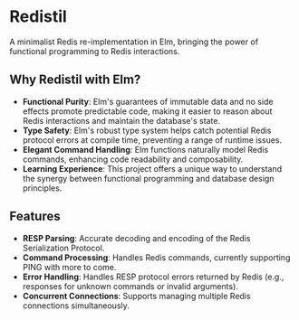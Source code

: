 # Redistil
A minimalist Redis re-implementation in Elm, bringing the power of functional programming to Redis interactions.
## Why Redistil with Elm?
- **Functional Purity**: Elm's guarantees of immutable data and no side effects promote predictable code, making it easier to reason about Redis interactions and maintain the database's state.
- **Type Safety**: Elm's robust type system helps catch potential Redis protocol errors at compile time, preventing a range of runtime issues.
- **Elegant Command Handling**: Elm functions naturally model Redis commands, enhancing code readability and composability.
- **Learning Experience**: This project offers a unique way to understand the synergy between functional programming and database design principles.
## Features
- **RESP Parsing**: Accurate decoding and encoding of the Redis Serialization Protocol.
- **Command Processing**: Handles Redis commands, currently supporting PING with more to come.
- **Error Handling**: Handles RESP protocol errors returned by Redis (e.g., responses for unknown commands or invalid arguments).
- **Concurrent Connections**: Supports managing multiple Redis connections simultaneously.

